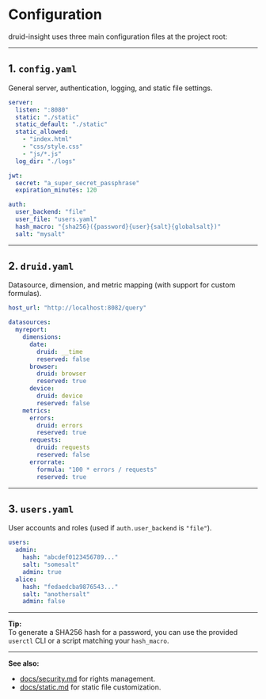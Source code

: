 # Configuration

druid-insight uses three main configuration files at the project root:

---

## 1. `config.yaml`

General server, authentication, logging, and static file settings.

```yaml
server:
  listen: ":8080"
  static: "./static"
  static_default: "./static"
  static_allowed:
    - "index.html"
    - "css/style.css"
    - "js/*.js"
  log_dir: "./logs"

jwt:
  secret: "a_super_secret_passphrase"
  expiration_minutes: 120

auth:
  user_backend: "file"
  user_file: "users.yaml"
  hash_macro: "{sha256}({password}{user}{salt}{globalsalt})"
  salt: "mysalt"
```

---

## 2. `druid.yaml`

Datasource, dimension, and metric mapping (with support for custom formulas).

```yaml
host_url: "http://localhost:8082/query"

datasources:
  myreport:
    dimensions:
      date:
        druid: __time
        reserved: false
      browser:
        druid: browser
        reserved: true
      device:
        druid: device
        reserved: false
    metrics:
      errors:
        druid: errors
        reserved: true
      requests:
        druid: requests
        reserved: false
      errorrate:
        formula: "100 * errors / requests"
        reserved: true
```

---

## 3. `users.yaml`

User accounts and roles (used if `auth.user_backend` is `"file"`).

```yaml
users:
  admin:
    hash: "abcdef0123456789..."
    salt: "somesalt"
    admin: true
  alice:
    hash: "fedaedcba9876543..."
    salt: "anothersalt"
    admin: false
```

---

**Tip:**  
To generate a SHA256 hash for a password, you can use the provided `userctl` CLI or a script matching your `hash_macro`.

---

**See also:**  
- [docs/security.md](security.md) for rights management.
- [docs/static.md](static.md) for static file customization.